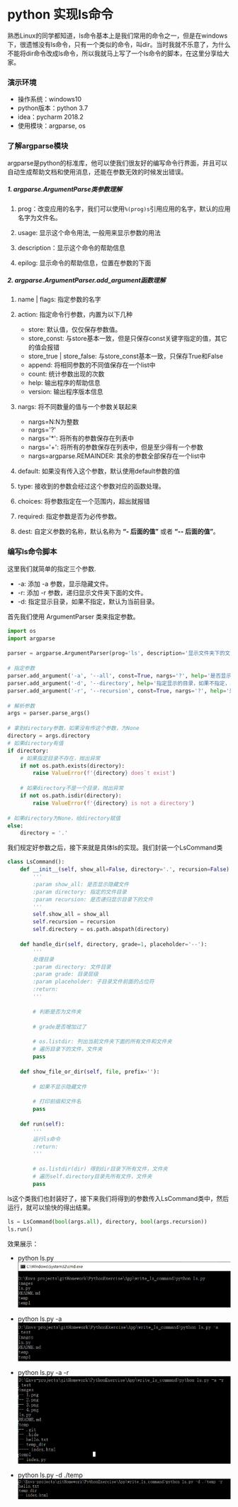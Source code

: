 # python 实现ls命令

熟悉Linux的同学都知道，ls命令基本上是我们常用的命令之一，但是在windows下，很遗憾没有ls命令，只有一个类似的命令，叫dir。当时我就不乐意了，为什么不能将dir命令改成ls命令，所以我就马上写了一个ls命令的脚本，在这里分享给大家。



### 演示环境
* 操作系统：windows10
* python版本：python 3.7
* idea：pycharm 2018.2 
* 使用模块：argparse, os



### 了解argparse模块

argparse是python的标准库，他可以使我们很友好的编写命令行界面，并且可以自动生成帮助文档和使用消息，还能在参数无效的时候发出错误。



##### 1. argparse.ArgumentParse类参数理解

1. prog：改变应用的名字，我们可以使用`%(prog)s`引用应用的名字，默认的应用名字为文件名。

2. usage: 显示这个命令用法, 一般用来显示参数的用法

3. description：显示这个命令的帮助信息

4. epilog: 显示命令的帮助信息，位置在参数的下面



##### 2. argparse.ArgumentParser.add_argument函数理解

1. name | flags: 指定参数的名字

2. action: 指定命令行参数，内置为以下几种

    - store: 默认值，仅仅保存参数值。
    - store_const: 与store基本一致，但是只保存const关键字指定的值，其它的值会报错
    - store_true | store_false: 与store_const基本一致，只保存True和False
    - append: 将相同参数的不同值保存在一个list中
    - count: 统计参数出现的次数
    - help: 输出程序的帮助信息
    - version: 输出程序版本信息

3. nargs: 将不同数量的值与一个参数关联起来

    - nargs=N:N为整数
    - nargs='?'
    - nargs='*': 将所有的参数保存在列表中
    - nargs='+': 将所有的参数保存在列表中，但是至少得有一个参数
    - nargs=argparse.REMAINDER: 其余的参数全部保存在一个list中

4. default: 如果没有传入这个参数，默认使用default参数的值

5. type: 接收到的参数会经过这个参数对应的函数处理。

6. choices: 将参数指定在一个范围内，超出就报错

7. required: 指定参数是否为必传参数。

8. dest: 自定义参数的名称，默认名称为 **“- 后面的值”** 或者 **“-- 后面的值”**。



### 编写ls命令脚本

这里我们就简单的指定三个参数.
- -a: 添加 -a 参数，显示隐藏文件。
- -r: 添加 -r 参数，递归显示文件夹下面的文件。
- -d: 指定显示目录，如果不指定，默认为当前目录。

首先我们使用 ArgumentParser 类来指定参数。
```python
import os
import argparse

parser = argparse.ArgumentParser(prog='ls', description='显示文件夹下的文件')

# 指定参数
parser.add_argument('-a', '--all', const=True, nargs='?', help='是否显示隐藏文件')
parser.add_argument('-d', '--directory', help='指定显示的目录，如果不指定，默认为当前目录')
parser.add_argument('-r', '--recursion', const=True, nargs='?', help='是否递归显示')

# 解析参数
args = parser.parse_args()

# 拿到directory参数，如果没有传这个参数，为None
directory = args.directory
# 如果directory有值
if directory:
    # 如果指定目录不存在，抛出异常
    if not os.path.exists(directory):
        raise ValueError(f'{directory} does`t exist')

    # 如果directory不是一个目录，抛出异常
    if not os.path.isdir(directory):
        raise ValueError(f'{directory} is not a directory')

# 如果directory为None，给directory赋值
else:
    directory = '.'
```

我们规定好参数之后，接下来就是具体ls的实现。我们封装一个LsCommand类

```python
class LsCommand():
    def __init__(self, show_all=False, directory='.', recursion=False):
        '''
        :param show_all: 是否显示隐藏文件
        :param directory: 指定的文件目录
        :param recursion: 是否递归显示目录下的文件
        '''
        self.show_all = show_all
        self.recursion = recursion
        self.directory = os.path.abspath(directory)

    def handle_dir(self, directory, grade=1, placeholder='--'):
        '''
        处理目录
        :param directory: 文件目录
        :param grade: 目录层级
        :param placeholder: 子目录文件前面的占位符
        :return:
        '''

        # 判断是否为文件夹

        # grade是否增加过了

        # os.listdir: 列出当前文件夹下面的所有文件和文件夹
        # 遍历目录下的文件，文件夹
        pass

    def show_file_or_dir(self, file, prefix=''):

        # 如果不显示隐藏文件

        # 打印前缀和文件名
        pass

    def run(self):
        '''
        运行ls命令
        :return:
        '''

        # os.listdir(dir) 得到dir目录下所有文件，文件夹
        # 遍历self.directory目录先所有文件，文件夹
        pass
```

ls这个类我们也封装好了，接下来我们将得到的参数传入LsCommand类中，然后运行，就可以愉快的得出结果。

```python
ls = LsCommand(bool(args.all), directory, bool(args.recursion))
ls.run()
```

效果展示：
* python ls.py
![python ls.py](./images/5.png)

* python ls.py -a
![python ls.py -a](./images/6.png)

* python ls.py -a -r
![python ls.py -a](./images/7.png)

* python ls.py -d ./temp
![python ls.py -a](./images/8.png)